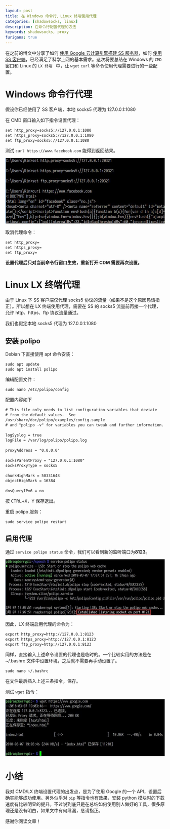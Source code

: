 ```yaml
---
layout: post
title: 在 Windows 命令行、Linux 终端使用代理
categories: [shadowsocks, linux]
description: 在命令行配置代理的方法
keywords: shadowsocks, proxy
furigana: true
---
```


在之前的博文中分享了如何 [使用 Google 云计算引擎搭建 SS 服务器](https://0qinghao.github.io/inforest/2018/02/27/google-cloud-engine-ss-server/)，如何 [使用 SS 客户端](https://0qinghao.github.io/inforest/2018/03/06/shadowsocks-clients/)，已经满足了科学上网的基本需求。这次将要总结在 Windows 的 `CMD` 窗口和 Linux 的 `LX 终端 ` 中，让 `wget`  `curl` 等命令使用代理需要进行的一些配置。

# Windows 命令行代理

假设你已经使用了 SS 客户端，本地 socks5 代理为 127.0.0.1:1080

在 CMD 窗口输入如下指令设置代理：

``` nohighlight
set http_proxy=socks5://127.0.0.1:1080
set https_proxy=socks5://127.0.0.1:1080
set ftp_proxy=socks5://127.0.0.1:1080
```

测试 `curl https://www.facebook.com` 能得到返回结果。

![](/assets/images/2020-07-06-20-22-40.png)

取消代理命令：

``` 
set http_proxy=
set https_proxy=
set ftp_proxy=
```

**设置代理后只对当前命令行窗口生效，重新打开 CDM 需要再次设置。**

# Linux LX 终端代理

由于 Linux 下 SS 客户端仅代理 socks5 协议的流量（如果不是这个原因恳请指正）。所以想在 LX 终端使用代理，需要在 SS 的 socks5 流量前再接一个代理，允许 http、https、ftp 协议流量通过。

我们也假定本地 socks5 代理为 127.0.0.1:1080

## 安装 polipo

Debian 下直接使用 apt 命令安装：

``` shell
sudo apt update
sudo apt install polipo
```

编辑配置文件：

``` nohighlight
sudo nano /etc/polipo/config
```

配置内容如下

``` nohighlight
# This file only needs to list configuration variables that deviate
# from the default values.  See /usr/share/doc/polipo/examples/config.sample
# and "polipo -v" for variables you can tweak and further information.

logSyslog = true
logFile = /var/log/polipo/polipo.log

proxyAddress = "0.0.0.0"

socksParentProxy = "127.0.0.1:1080"
socksProxyType = socks5

chunkHighMark = 50331648
objectHighMark = 16384

dnsQueryIPv6 = no
```

按 <kbd>CTRL</kbd>+<kbd>X</kbd>，<kbd>Y</kbd > 保存退出。

重启 polipo 服务：

``` shell
sudo service polipo restart
```

## 启用代理

通过 `service polipo status` 命令，我们可以看到新的监听端口为**8123**。

![](/assets/images/2020-07-06-20-22-47.png)

因此，LX 终端启用代理的命令为：

``` nohighlight
export http_proxy=http://127.0.0.1:8123
export https_proxy=http://127.0.0.1:8123
export ftp_proxy=http://127.0.0.1:8123
```

同样，直接输入上述命令设置的代理也是临时的。一个比较实用的方法是在~/.bashrc 文件中设置环境，之后就不需要再手动设置了。

``` shell
sudo nano ~/.bashrc
```

在文件最后插入上述三条指令，保存。

测试 `wget` 指令：

![](/assets/images/2020-07-06-20-22-53.png)

# 小结

我对 CMD/LX 终端设置代理的出发点，是为了使用 Google 的一个 API，设置后确实能够成功使用。另外似乎对 `pip` 等指令也有效果，安装 python 模块时的下载速度有比较明显的提升。不过说到底只是在总结如何使用别人做好的工具，很多原理还是没有明白，如果文中有何纰漏，恳请指正。

感谢你阅读文章！
